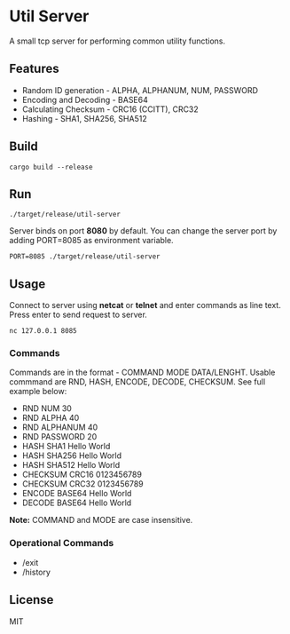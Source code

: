 # Util Server

A small tcp server for performing common utility functions.

## Features

- Random ID generation - ALPHA, ALPHANUM, NUM, PASSWORD
- Encoding and Decoding - BASE64
- Calculating Checksum - CRC16 (CCITT), CRC32
- Hashing - SHA1, SHA256, SHA512

## Build

```shell
cargo build --release
```

## Run

```shell
./target/release/util-server
```

Server binds on port **8080** by default. You can change the server port by adding PORT=8085 as environment variable.

```shell
PORT=8085 ./target/release/util-server
```

## Usage

Connect to server using **netcat** or **telnet** and enter commands as line text. Press enter to send request to server.

```shell
nc 127.0.0.1 8085
```

### Commands

Commands are in the format - COMMAND MODE DATA/LENGHT. Usable commmand are RND, HASH, ENCODE, DECODE, CHECKSUM. See full example below:

- RND NUM 30
- RND ALPHA 40
- RND ALPHANUM 40
- RND PASSWORD 20
- HASH SHA1 Hello World
- HASH SHA256 Hello World
- HASH SHA512 Hello World
- CHECKSUM CRC16 0123456789
- CHECKSUM CRC32 0123456789
- ENCODE BASE64 Hello World
- DECODE BASE64 Hello World

**Note:** COMMAND and MODE are case insensitive.

### Operational Commands

- /exit
- /history

## License

MIT
